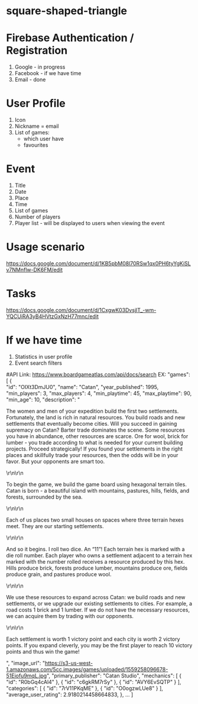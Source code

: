 # square-shaped-triangle

 # Firebase Authentication / Registration 
  1. Google - in progress
  2. Facebook - if we have time
  3. Email - done

 # User Profile
 1. Icon
 2. Nickname = email 
 3. List of games: 
    * which user have 
    * favourites

 # Event
 1. Title
 2. Date
 3. Place
 4. Time
 5. List of games
 6. Number of players
 7. Player list - will be displayed to users when viewing the event
 
 # Usage scenario
  https://docs.google.com/document/d/1KB5pbM08l70RSw1qx0PH6tyYgKiSLv7NMnflw-DK6FM/edit

 # Tasks
  https://docs.google.com/document/d/1CxgwK03DvsjlT_-wm-YQCUiRA3yB4HVtzGxNzH77mnc/edit

 # If we have time
   1. Statistics in user profile
   2. Event search filters
 
 #API 
 Link: https://www.boardgameatlas.com/api/docs/search
 EX: 
 "games": [
 {   
      "id": "OIXt3DmJU0",
      "name": "Catan",
      "year_published": 1995,
      "min_players": 3,
      "max_players": 4,
      "min_playtime": 45,
      "max_playtime": 90,
      "min_age": 10,
      "description": "<p>The women and men of your expedition build the first two settlements. Fortunately, the land is rich in natural resources. You build roads and new settlements that eventually become cities. Will you succeed in gaining supremacy on Catan? Barter trade dominates the scene. Some resources you have in abundance, other resources are scarce. Ore for wool, brick for lumber - you trade according to what is needed for your current building projects. Proceed strategically! If you found your settlements in the right places and skillfully trade your resources, then the odds will be in your favor. But your opponents are smart too.</p>\r\n\r\n<p>To begin the game, we build the game board using hexagonal terrain tiles. Catan is born - a beautiful island with mountains, pastures, hills, fields, and forests, surrounded by the sea.</p>\r\n\r\n<p>Each of us places two small houses on spaces where three terrain hexes meet. They are our starting settlements.</p>\r\n\r\n<p>And so it begins. I roll two dice. An “11”! Each terrain hex is marked with a die roll number. Each player who owns a settlement adjacent to a terrain hex marked with the number rolled receives a resource produced by this hex. Hills produce brick, forests produce lumber, mountains produce ore, fields produce grain, and pastures produce wool.</p>\r\n\r\n<p>We use these resources to expand across Catan: we build roads and new settlements, or we upgrade our existing settlements to cities. For example, a road costs 1 brick and 1 lumber. If we do not have the necessary resources, we can acquire them by trading with our opponents.</p>\r\n\r\n<p>Each settlement is worth 1 victory point and each city is worth 2 victory points. If you expand cleverly, you may be the first player to reach 10 victory points and thus win the game!</p>",
      "image_url": "https://s3-us-west-1.amazonaws.com/5cc.images/games/uploaded/1559258096678-51Eiofu9mqL.jpg",
      "primary_publisher": "Catan Studio",
      "mechanics": [
          {
              "id": "R0bGq4cAl4"
          },
          {
              "id": "c6gkRM7rSy"
          },
          {
              "id": "AVY6EvSQTP"
          }
      ],
      "categories": [
          {
              "id": "7rV11PKqME"
          },
          {
              "id": "O0ogzwLUe8"
          }
      ],
      "average_user_rating": 2.9180214458664833,
  }, ...
  ]

